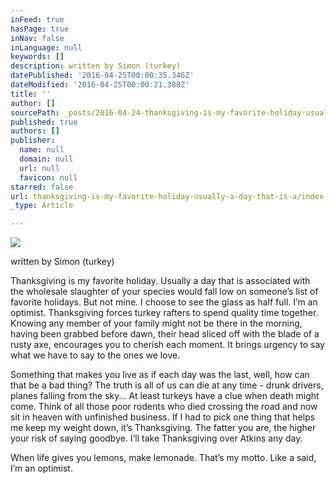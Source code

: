 ```yaml
---
inFeed: true
hasPage: true
inNav: false
inLanguage: null
keywords: []
description: written by Simon (turkey)
datePublished: '2016-04-25T00:00:35.346Z'
dateModified: '2016-04-25T00:00:21.388Z'
title: ''
author: []
sourcePath: _posts/2016-04-24-thanksgiving-is-my-favorite-holiday-usually-a-day-that-is-a.md
published: true
authors: []
publisher:
  name: null
  domain: null
  url: null
  favicon: null
starred: false
url: thanksgiving-is-my-favorite-holiday-usually-a-day-that-is-a/index.html
_type: Article

---
```

![](https://the-grid-user-content.s3-us-west-2.amazonaws.com/49e4a4fe-06e1-44f4-a940-4372cb542a29.jpg)

written by Simon (turkey)

Thanksgiving is my favorite holiday. Usually a day that is associated with the wholesale slaughter of your species would fall low on someoneʼs list of favorite holidays. But not mine. I choose to see the glass as half full. Iʼm an optimist. Thanksgiving forces turkey rafters to spend quality time together. Knowing any member of your family might not be there in the morning, having been grabbed before dawn, their head sliced off with the blade of a rusty axe, encourages you to cherish each moment. It brings urgency to say what we have to say to the ones we love. 

Something that makes you live as if each day was the last, well, how can that be a bad thing? The truth is all of us can die at any time - drunk drivers, planes falling from the sky... At least turkeys have a clue when death might come. Think of all those poor rodents who died crossing the road and now sit in heaven with unfinished business. If I had to pick one thing that helps me keep my weight down, itʼs Thanksgiving. The fatter you are, the higher your risk of saying goodbye. Iʼll take Thanksgiving over Atkins any day. 

When life gives you lemons, make lemonade. Thatʼs my motto. Like a said, Iʼm an optimist.